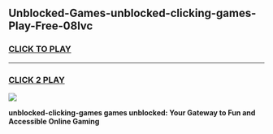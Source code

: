 
## Unblocked-Games-unblocked-clicking-games-Play-Free-08lvc
<h3>
<a href="https://premium76.site?title=unblocked-clicking-games&ref=21A">CLICK TO PLAY</a></h3>
<hr>

<h3>
<a href="https://premium76.site?title=unblocked-clicking-games&ref=21A">CLICK 2 PLAY</a>
  
</h3>

<a href="https://premium76.site?title=unblocked-clicking-games&ref=21A"><img src="https://clearcache.store/games.png"></a>


**unblocked-clicking-games games unblocked: Your Gateway to Fun and Accessible Online Gaming**
